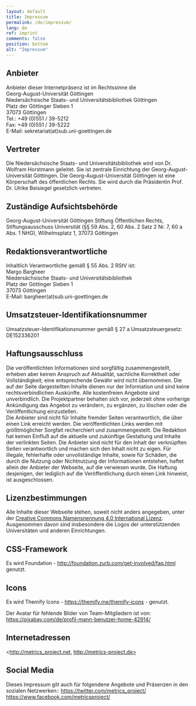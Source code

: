 ```yaml
---
layout: default
title: Impressum
permalink: /de/impressum/
lang: de
ref: imprint
comments: false
position: bottom
alt: "Impressum"
---
```

<!-- Start editing content here -->

## Anbieter

Anbieter dieser Internetpräsenz ist im Rechtssinne die  
Georg-August-Universität Göttingen  
Niedersächsische Staats- und Universitätsbibliothek Göttingen  
Platz der Göttinger Sieben 1  
37073 Göttingen  
Tel.: +49 (0)551 / 39-5212  
Fax: +49 (0)551 / 39-5222  
E-Mail: sekretariat(at)sub.uni-goettingen.de  

## Vertreter

Die Niedersächsische Staats- und Universitätsbibliothek wird von Dr. Wolfram Horstmann geleitet. Sie ist zentrale Einrichtung der Georg-August-Universität Göttingen. Die Georg-August-Universität Göttingen ist eine Körperschaft des öffentlichen Rechts. Sie wird durch die Präsidentin Prof. Dr. Ulrike Beisiegel gesetzlich vertreten.  

## Zuständige Aufsichtsbehörde

Georg-August-Universität Göttingen Stiftung Öffentlichen Rechts, Stiftungsausschuss Universität (§§ 59 Abs. 2, 60 Abs. 2 Satz 2 Nr. 7, 60 a Abs. 1 NHG), Wilhelmsplatz 1, 37073 Göttingen  

## Redaktionsverantwortliche

Inhaltlich Verantwortliche gemäß § 55 Abs. 2 RStV ist:  
Margo Bargheer  
Niedersächsische Staats- und Universitätsbibliothek  
Platz der Göttinger Sieben 1  
37073 Göttingen  
E-Mail: bargheer(at)sub.uni-goettingen.de  

## Umsatzsteuer-Identifikationsnummer

Umsatzsteuer-Identifikationsnummer gemäß § 27 a Umsatzsteuergesetz: DE152336201  

## Haftungsausschluss  

Die veröffentlichten Informationen sind sorgfältig zusammengestellt, erheben aber keinen Anspruch auf Aktualität, sachliche Korrektheit oder Vollständigkeit; eine entsprechende Gewähr wird nicht übernommen. Die auf der Seite dargestellten Inhalte dienen nur der Information und sind keine rechtsverbindlichen Auskünfte. Alle kostenfreien Angebote sind unverbindlich. Die Projektpartner behalten sich vor, jederzeit ohne vorherige Ankündigung das Angebot zu verändern, zu ergänzen, zu löschen oder die Veröffentlichung einzustellen.  
Die Anbieter sind nicht für Inhalte fremder Seiten verantwortlich, die über einen Link erreicht werden. Die veröffentlichten Links werden mit größtmöglicher Sorgfalt recherchiert und zusammengestellt. Die Redaktion hat keinen Einfluß auf die aktuelle und zukünftige Gestaltung und Inhalte der verlinkten Seiten. Die Anbieter sind nicht für den Inhalt der verknüpften Seiten verantwortlich und machen sich den Inhalt nicht zu eigen. Für illegale, fehlerhafte oder unvollständige Inhalte, sowie für Schäden, die durch die Nutzung oder Nichtnutzung der Informationen entstehen, haftet allein der Anbieter der Webseite, auf die verwiesen wurde. Die Haftung desjenigen, der lediglich auf die Veröffentlichung durch einen Link hinweist, ist ausgeschlossen.  

## Lizenzbestimmungen

Alle Inhalte dieser Webseite stehen, soweit nicht anders angegeben, unter der [Creative Commons Namensnennung 4.0 International Lizenz](https://creativecommons.org/licenses/by/4.0/). Ausgenommen davon sind insbesondere die Logos der unterstützenden Universitäten und anderen Einrichtungen.  

## CSS-Framework  

Es wird Foundation - <http://foundation.zurb.com/get-involved/faq.html> genutzt.

## Icons

Es wird Themify Icons - <https://themify.me/themify-icons> - genutzt.  

Der Avatar für fehlende Bilder von Team-Mitgliedern ist von: <https://pixabay.com/de/profil-mann-benutzer-home-42914/>    

## Internetadressen

<http://metrics_project.net, http://metrics-project.de>

## Social Media

Dieses Impressum gilt auch für folgendene Angebote und Präsenzen in den sozialen Netzwerken::
<https://twitter.com/metrics_project/>
<https://www.facebook.com/metricsproject/>

<!-- Stop editing content here -->
